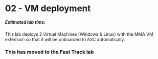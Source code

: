 ﻿# 02 - VM deployment
##### Estimated lab time: 
This lab deploys 2 Virtual Machines (Windows & Linux) with the MMA VM extension so that it will be onboarded to ASC automatically.

### This has moved to the Fast Track lab
